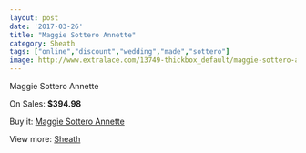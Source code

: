 ```yaml
---
layout: post
date: '2017-03-26'
title: "Maggie Sottero Annette"
category: Sheath
tags: ["online","discount","wedding","made","sottero"]
image: http://www.extralace.com/13749-thickbox_default/maggie-sottero-annette.jpg
---
```

Maggie Sottero Annette

On Sales: **$394.98**
<a href="https://www.extralace.com/sheath/6520-maggie-sottero-annette.html"><amp-img layout="responsive" width="600" height="600" src="//www.extralace.com/13749-thickbox_default/maggie-sottero-annette.jpg" alt="Maggie Sottero Annette 0" /></a>

Buy it: [Maggie Sottero Annette](https://www.extralace.com/sheath/6520-maggie-sottero-annette.html "Maggie Sottero Annette")

View more: [Sheath](https://www.extralace.com/7-sheath "Sheath")